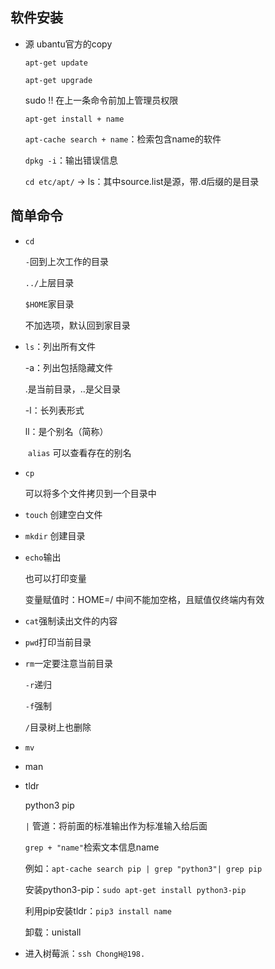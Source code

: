 ## 软件安装

- 源 ubantu官方的copy

  `apt-get update`

  `apt-get upgrade`

  sudo !! 在上一条命令前加上管理员权限

  `apt-get install + name`

  `apt-cache search + name`：检索包含name的软件

  `dpkg -i`：输出错误信息

  `cd etc/apt/` -> ls：其中source.list是源，带.d后缀的是目录

## 简单命令

- `cd`

  `-`回到上次工作的目录

  `../`上层目录

  `$HOME`家目录

  不加选项，默认回到家目录 

- `ls`：列出所有文件

  -a：列出包括隐藏文件

  .是当前目录，..是父目录

  -l：长列表形式

  ll：是个别名（简称）

  ​	`alias` 可以查看存在的别名

- `cp`

  可以将多个文件拷贝到一个目录中

- `touch` 创建空白文件

- `mkdir` 创建目录

- `echo`输出

  也可以打印变量

  变量赋值时：HOME=/ 中间不能加空格，且赋值仅终端内有效

- `cat`强制读出文件的内容

- `pwd`打印当前目录

- `rm`一定要注意当前目录

  `-r`递归

  `-f`强制

  `/`目录树上也删除

- `mv`

- man

- tldr

  python3 pip

  `|` 管道：将前面的标准输出作为标准输入给后面

  `grep + "name"`检索文本信息name

  ​	例如：`apt-cache search pip | grep "python3"| grep pip`

  安装python3-pip：`sudo apt-get install python3-pip`

  利用pip安装tldr：`pip3 install name`

  卸载：unistall

- 进入树莓派：`ssh ChongH@198.`